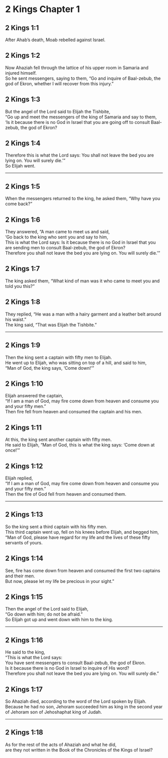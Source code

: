 # 2 Kings Chapter 1

## 2 Kings 1:1

After Ahab’s death, Moab rebelled against Israel.

## 2 Kings 1:2

Now Ahaziah fell through the lattice of his upper room in Samaria and injured himself.  
So he sent messengers, saying to them, “Go and inquire of Baal-zebub, the god of Ekron, whether I will recover from this injury.”

## 2 Kings 1:3

But the angel of the Lord said to Elijah the Tishbite,  
“Go up and meet the messengers of the king of Samaria and say to them,  
‘Is it because there is no God in Israel that you are going off to consult Baal-zebub, the god of Ekron?

## 2 Kings 1:4

Therefore this is what the Lord says: You shall not leave the bed you are lying on. You will surely die.’”  
So Elijah went.

---

## 2 Kings 1:5

When the messengers returned to the king, he asked them, “Why have you come back?”

## 2 Kings 1:6

They answered, “A man came to meet us and said,  
‘Go back to the king who sent you and say to him,  
This is what the Lord says: Is it because there is no God in Israel that you are sending men to consult Baal-zebub, the god of Ekron?  
Therefore you shall not leave the bed you are lying on. You will surely die.’”

## 2 Kings 1:7

The king asked them, “What kind of man was it who came to meet you and told you this?”

## 2 Kings 1:8

They replied, “He was a man with a hairy garment and a leather belt around his waist.”  
The king said, “That was Elijah the Tishbite.”

---

## 2 Kings 1:9

Then the king sent a captain with fifty men to Elijah.  
He went up to Elijah, who was sitting on top of a hill, and said to him,  
“Man of God, the king says, ‘Come down!’”

## 2 Kings 1:10

Elijah answered the captain,  
“If I am a man of God, may fire come down from heaven and consume you and your fifty men.”  
Then fire fell from heaven and consumed the captain and his men.

## 2 Kings 1:11

At this, the king sent another captain with fifty men.  
He said to Elijah, “Man of God, this is what the king says: ‘Come down at once!’”

## 2 Kings 1:12

Elijah replied,  
“If I am a man of God, may fire come down from heaven and consume you and your fifty men.”  
Then the fire of God fell from heaven and consumed them.

---

## 2 Kings 1:13

So the king sent a third captain with his fifty men.  
This third captain went up, fell on his knees before Elijah, and begged him,  
“Man of God, please have regard for my life and the lives of these fifty servants of yours.

## 2 Kings 1:14

See, fire has come down from heaven and consumed the first two captains and their men.  
But now, please let my life be precious in your sight.”

## 2 Kings 1:15

Then the angel of the Lord said to Elijah,  
“Go down with him; do not be afraid.”  
So Elijah got up and went down with him to the king.

---

## 2 Kings 1:16

He said to the king,  
“This is what the Lord says:  
You have sent messengers to consult Baal-zebub, the god of Ekron.  
Is it because there is no God in Israel to inquire of His word?  
Therefore you shall not leave the bed you are lying on. You will surely die.”

## 2 Kings 1:17

So Ahaziah died, according to the word of the Lord spoken by Elijah.  
Because he had no son, Jehoram succeeded him as king in the second year of Jehoram son of Jehoshaphat king of Judah.

---

## 2 Kings 1:18

As for the rest of the acts of Ahaziah and what he did,  
are they not written in the Book of the Chronicles of the Kings of Israel?
